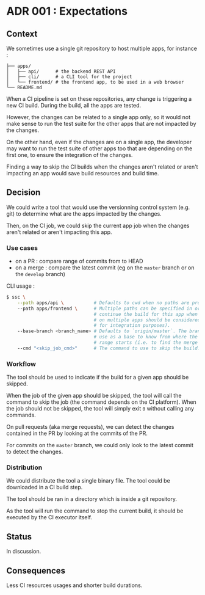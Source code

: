 # ADR 001 : Expectations

## Context

We sometimes use a single git repository to host multiple apps, for instance :

```
├── apps/
│   ├── api/      # the backend REST API
│   ├── cli/      # a CLI tool for the project
│   └── frontend/ # the frontend app, to be used in a web browser
└── README.md
```

When a CI pipeline is set on these repositories, any change is triggering a new
CI build. During the build, all the apps are tested.

However, the changes can be related to a single app only, so it would not make
sense to run the test suite for the other apps that are not impacted by the
changes.

On the other hand, even if the changes are on a single app, the developer may
want to run the test suite of other apps too that are depending on the first
one, to ensure the integration of the changes.

Finding a way to skip the CI builds when the changes aren't related or aren't
impacting an app would save build resources and build time.

## Decision

We could write a tool that would use the versionning control system (e.g. git)
to determine what are the apps impacted by the changes.

Then, on the CI job, we could skip the current app job when the changes aren't
related or aren't impacting this app.

### Use cases

- on a PR : compare range of commits from <hash> to HEAD
- on a merge : compare the latest commit (eg on the `master` branch or on the
`develop` branch)

CLI usage :

```bash
$ ssc \
    --path apps/api \           # Defaults to cwd when no paths are provided.
    --path apps/frontend \      # Multiple paths can be specified in order to
                                # continue the build for this app when changes
                                # on multiple apps should be considered (i.e.
                                # for integration purposes).
    --base-branch <branch_name> # Defaults to `origin/master`. The branch to
                                # use as a base to know from where the commit
                                # range starts (i.e. to find the merge base).
    --cmd "<skip_job_cmd>"      # The command to use to skip the build.
```

### Workflow

The tool should be used to indicate if the build for a given app should be
skipped.

When the job of the given app should be skipped, the tool will call the command
to skip the job (the command depends on the CI platform). When the job should
not be skipped, the tool will simply exit `0` without calling any commands.

On pull requests (aka merge requests), we can detect the changes contained in
the PR by looking at the commits of the PR.

For commits on the `master` branch, we could only look to the latest commit
to detect the changes.

### Distribution

We could distribute the tool a single binary file. The tool could be downloaded
in a CI build step.

The tool should be ran in a directory which is inside a git repository.

As the tool will run the command to stop the current build, it should be
executed by the CI executor itself.

## Status

In discussion.

## Consequences

Less CI resources usages and shorter build durations.
